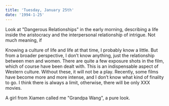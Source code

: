 ```yaml
---
title: 'Tuesday, January 25th'
date: '1994-1-25'
---
```

Look at "Dangerous Relationships" in the early morning, describing a life inside the aristocracy and the interpersonal relationship of intrigue. Not much meaning, if

Knowing a culture of life and life at that time, I probably know a little. But from a broader perspective, I don’t know anything, just the relationship between men and women. There are quite a few exposure shots in the film, which of course have been dealt with. This is an indispensable aspect of Western culture. Without these, it will not be a play. Recently, some films have become more and more intense, and I don’t know what kind of finality to go. I think there is always a limit, otherwise, there will be only XXX movies.

A girl from Xiamen called me "Grandpa Wang", a pure look.